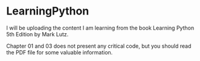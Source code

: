 # LearningPython
I will be uploading the content I am learning from the book Learning Python 5th Edition by Mark Lutz.

Chapter 01 and 03 does not present any critical code, but you should read the PDF file for some valuable information.
